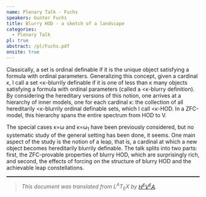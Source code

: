 ```yaml
---
name: Plenary Talk - Fuchs
speakers: Gunter Fuchs
title: Blurry HOD - a sketch of a landscape
categories:
  - Plenary Talk
pl: true
abstract: /pl/Fuchs.pdf
onsite: true
---
```

<p>Classically, a set is ordinal definable if it is the unique object satisfying a formula with ordinal parameters. Generalizing this concept, given a cardinal &#x3BA;, I call a set &lt;&#x3BA;-blurrily definable if it is one of less than &#x3BA; many objects satisfying a formula with ordinal parameters (called a &lt;&#x3BA;-blurry definition). By considering the hereditary versions of this notion, one arrives at a hierarchy of inner models, one for each cardinal &#x3BA;: the collection of all hereditarily &lt;&#x3BA;-blurrily ordinal definable sets, which I call &lt;&#x3BA;-HOD. In a ZFC-model, this hierarchy spans the entire spectrum from HOD to V. </p><p>The special cases &#x3BA;=&#x3C9; and &#x3BA;=&#x3C9;<sub>1</sub> have been previously considered, but no systematic study of the general setting has been done, it seems. One main aspect of the study is the notion of a leap, that is, a cardinal at which a new object becomes hereditarily blurrily definable. The talk splits into two parts: first, the ZFC-provable properties of blurry HOD, which are surprisingly rich, and second, the effects of forcing on the structure of blurry HOD and the achievable leap constellations.
</p><!--CUT END -->
<!--HTMLFOOT-->
<!--ENDHTML-->
<!--FOOTER-->
<hr style="height:2"><blockquote class="quote"><em>This document was translated from L<sup>A</sup>T<sub>E</sub>X by
</em><a href="http://hevea.inria.fr/index.html"><em>H</em><em><span style="font-size:small"><sup>E</sup></span></em><em>V</em><em><span style="font-size:small"><sup>E</sup></span></em><em>A</em></a><em>.</em></blockquote>
